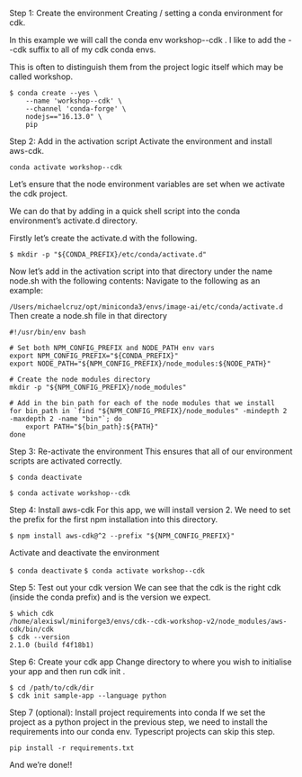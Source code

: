 Step 1: Create the environment
Creating / setting a conda environment for cdk.

In this example we will call the conda env workshop--cdk .
I like to add the --cdk suffix to all of my cdk conda envs.

This is often to distinguish them from the project logic itself which may be called workshop.

```
$ conda create --yes \
    --name 'workshop--cdk' \
    --channel 'conda-forge' \
    nodejs=="16.13.0" \
    pip
```

Step 2: Add in the activation script
Activate the environment and install aws-cdk.

```conda activate workshop--cdk```

Let’s ensure that the node environment variables are set
when we activate the cdk project.

We can do that by adding in a quick shell script into the conda environment’s activate.d directory.

Firstly let’s create the activate.d with the following.

```$ mkdir -p "${CONDA_PREFIX}/etc/conda/activate.d"```

Now let’s add in the activation script into that directory under the name node.sh with the following contents:
Navigate to the following as an example:

```/Users/michaelcruz/opt/miniconda3/envs/image-ai/etc/conda/activate.d```
Then create a node.sh file in that directory

```
#!/usr/bin/env bash

# Set both NPM_CONFIG_PREFIX and NODE_PATH env vars
export NPM_CONFIG_PREFIX="${CONDA_PREFIX}"
export NODE_PATH="${NPM_CONFIG_PREFIX}/node_modules:${NODE_PATH}"

# Create the node modules directory
mkdir -p "${NPM_CONFIG_PREFIX}/node_modules"

# Add in the bin path for each of the node modules that we install
for bin_path in `find "${NPM_CONFIG_PREFIX}/node_modules" -mindepth 2 -maxdepth 2 -name "bin"`; do
    export PATH="${bin_path}:${PATH}"
done
```

Step 3: Re-activate the environment
This ensures that all of our environment scripts are activated correctly.

```$ conda deactivate```

```$ conda activate workshop--cdk```

Step 4: Install aws-cdk
For this app, we will install version 2.
We need to set the prefix for the first npm installation into this directory.

```$ npm install aws-cdk@^2 --prefix "${NPM_CONFIG_PREFIX}"```

Activate and deactivate the environment

```$ conda deactivate```
```$ conda activate workshop--cdk```

Step 5: Test out your cdk version
We can see that the cdk is the right cdk (inside the conda prefix) and is the version we expect.

```
$ which cdk
/home/alexiswl/miniforge3/envs/cdk--cdk-workshop-v2/node_modules/aws-cdk/bin/cdk
$ cdk --version
2.1.0 (build f4f18b1)
```

Step 6: Create your cdk app
Change directory to where you wish to initialise your app and then run cdk init .

```
$ cd /path/to/cdk/dir
$ cdk init sample-app --language python
```

Step 7 (optional): Install project requirements into conda
If we set the project as a python project in the previous step, we need to install the requirements into our conda env. Typescript projects can skip this step.

```pip install -r requirements.txt```

And we’re done!!
